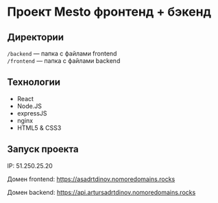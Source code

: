 # Проект Mesto фронтенд + бэкенд

## Директории

`/backend` — папка с файлами frontend  
`/frontend` — папка с файлами backend

## Технологии 

* React
* Node.JS
* expressJS
* nginx
* HTML5 & CSS3
  
## Запуск проекта

IP: 51.250.25.20

Домен frontend: <https://asadrtdinov.nomoredomains.rocks>

Домен backend: <https://api.artursadrtdinov.nomoredomains.rocks>

